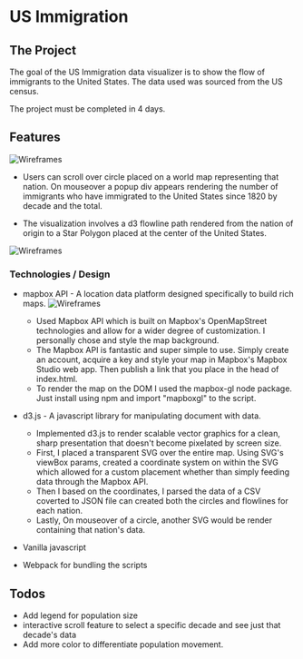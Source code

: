 # US Immigration

## The Project

The goal of the US Immigration data visualizer is to show the flow of
immigrants to the United States. The data used was sourced from the US census.

The project must be completed in 4 days.

## Features


![Wireframes](https://github.com/SSJ6Porfy/US-Immigration-Visualizer/blob/master/docs/1820.1.png)

* Users can scroll over circle placed on a world map representing that nation.
On mouseover a popup div appears rendering the number of immigrants who have
immigrated to the United States since 1820 by decade and the total.

* The visualization involves a d3 flowline path rendered from the nation of origin to a Star Polygon placed at the center of the United States.

![Wireframes](https://github.com/SSJ6Porfy/US-Immigration-Visualizer/blob/master/docs/1820.2.png)

### Technologies / Design

* mapbox API - A location data platform designed specifically to build rich
maps.
![Wireframes](https://github.com/SSJ6Porfy/US-Immigration-Visualizer/blob/master/docs/600x400.png)

  * Used Mapbox API which is built on Mapbox's OpenMapStreet technologies and
  allow for a wider degree of customization. I personally chose and style the map background.  
  * The Mapbox API is fantastic and super simple to use.  Simply create an account, acquire a key and style your map in Mapbox's Mapbox Studio web app. Then publish a link that you place in the head of index.html.
  * To render the map on the DOM I used the mapbox-gl node package. Just install using npm and import "mapboxgl" to the script.   

* d3.js - A javascript library for manipulating document with data.
  * Implemented d3.js to render scalable vector graphics for a clean, sharp
  presentation that doesn't become pixelated by screen size.
  * First, I placed a transparent SVG over the entire map. Using SVG's viewBox
  params, created a coordinate system on within the SVG which allowed for a custom placement whether than simply feeding data through the Mapbox API.
  * Then I based on the coordinates, I parsed the data of a CSV coverted to JSON file can created both the circles and flowlines for each nation.
  * Lastly, On mouseover of a circle, another SVG would be render containing that nation's data.

* Vanilla javascript

* Webpack for bundling the scripts

## Todos

* Add legend for population size
* interactive scroll feature to select a specific decade and see just that decade's data
* Add more color to differentiate population movement.
